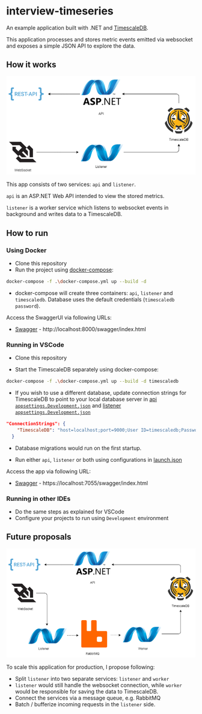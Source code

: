 # interview-timeseries

An example application built with .NET and [TimescaleDB](https://www.timescale.com/).

This application processes and stores metric events emitted via websocket and exposes a simple JSON API to explore the data. 

## How it works

![architecture](img/arch.png)

This app consists of two services: `api` and `listener`. 

`api` is an ASP.NET Web API intended to view the stored metrics.

`listener` is a worker service which listens to websocket events in background and writes data to a TimescaleDB.

## How to run

### Using Docker

- Clone this repository
- Run the project using [docker-compose](docker-compose.yml):
```bash
docker-compose -f .\docker-compose.yml up --build -d
```
- docker-compose will create three containers: ```api```, ```listener``` and ```timescaledb```. Database uses the default  credentials (```timescaledb password```).

Access the SwaggerUI via following URLs:
- [Swagger](http://localhost:8000/swagger/index.html) - http://localhost:8000/swagger/index.html

### Running in VSCode

- Clone this repository

- Start the TimescaleDB separately using docker-compose:
```bash
docker-compose -f .\docker-compose.yml up --build -d timescaledb
```

- If you wish to use a different database, update connection strings for TimescaleDB to point to your local database server in [api ```appsettings.Development.json```](src\api\TimeSeriesStorage.Api\appsettings.Development.json) and [listener ```appsettings.Development.json```](src\api\TimeSeriesStorage.Api\appsettings.Development.json)
```json
"ConnectionStrings": {
    "TimescaleDB": "host=localhost;port=9000;User ID=timescaledb;Password=password;Database=timeseriesstorage;"
  }
```
- Database migrations would run on the first startup. 

- Run either ```api```, ```listener``` or both using configurations in 
[launch.json](.vscode\launch.json)

Access the app via following URL:
- [Swagger](https://localhost:7055/swagger/index.html) - https://localhost:7055/swagger/index.html

### Running in other IDEs

- Do the same steps as explained for VSCode
- Configure your projects to run using ```Development``` environment

## Future proposals

![architecture proposal](img/arch_proposal.png)

To scale this application for production, I propose following: 
- Split `listener` into two separate services: `listener` and `worker`
- `listener` would still handle the websocket connection, while `worker` would be responsible for saving the data to TimescaleDB.
- Connect the services via a message queue, e.g. RabbitMQ
- Batch / bufferize incoming requests in the `listener` side.

